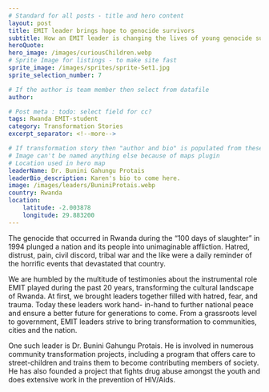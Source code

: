 ```yaml
---
# Standard for all posts - title and hero content
layout: post
title: EMIT leader brings hope to genocide survivors
subtitle: How an EMIT leader is changing the lives of young genocide survivors
heroQuote:
hero_image: /images/curiousChildren.webp
# Sprite Image for listings - to make site fast
sprite_image: /images/sprites/sprite-Set1.jpg
sprite_selection_number: 7

# If the author is team member then select from datafile
author:

# Post meta : todo: select field for cc?
tags: Rwanda EMIT-student
category: Transformation Stories
excerpt_separator: <!--more-->

# If transformation story then "author and bio" is populated from these fields
# Image can't be named anything else because of maps plugin
# Location used in hero map
leaderName: Dr. Bunini Gahungu Protais
leaderBio_description: Karen's bio to come here.
image: /images/leaders/BuniniProtais.webp
country: Rwanda
location:
    latitude: -2.003878
    longitude: 29.883200
---
```


The genocide that occurred in Rwanda during the “100 days of slaughter” in 1994 plunged a nation and its people into unimaginable affliction. Hatred, distrust, pain, civil discord, tribal war and the like were a daily reminder of the horrific events that devastated that country.

We are humbled by the multitude of testimonies about the instrumental role EMIT played during the past 20 years, transforming the cultural landscape of Rwanda. At first, we brought leaders together filled with hatred, fear, and trauma. Today these leaders work hand- in-hand to further national peace and ensure a better future for generations to come. From a grassroots level to government, EMIT leaders strive to bring transformation to communities, cities and the nation.

One such leader is Dr. Bunini Gahungu Protais. He is involved in numerous community transformation projects, including a program that offers care to street-children and trains them to become contributing members of society. He has also founded a project that fights drug abuse amongst the youth and does extensive work in the prevention of HIV/Aids.